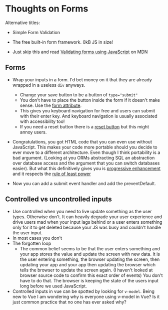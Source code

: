 # Thoughts on Forms

Alternative titles:

- Simple Form Validation
- The free built-in form framework. 0kB JS in size!

- Just skip this and read [Validating forms using JavaScript](https://developer.mozilla.org/en-US/docs/Learn_web_development/Extensions/Forms/Form_validation#validating_forms_using_javascript) on MDN

## Forms

- Wrap your inputs in a form. I'd bet money on it that they are already wrapped in a useless `div` anyways.

  - Change your save button to be a button of `type="submit"`
  - You don't have to place the button inside the form if it doesn't make sense. Use the [form attribute](https://developer.mozilla.org/en-US/docs/Web/HTML/Element/button#form).
  - This gives you keyboard navigation for free and users can submit with their enter key. And keyboard navigation is usually associated with accessibility too!
  - If you need a reset button there is a [reset button](https://developer.mozilla.org/en-US/docs/Web/HTML/Element/button#type) but this might annoy users.

- Congratulations, you got HTML code that you can even use without JavaScript. This makes your code more portable should you decide to ever move to a different architecture. Even though I think portability is a bad argument. (Looking at you ORMs abstracting SQL an abstraction over database access and the argument that you can switch databases easier). But what this definitively gives you is [progressive enhancement](https://www.w3.org/wiki/Graceful_degradation_versus_progressive_enhancement) and it respects the [rule of least power](https://www.w3.org/2001/tag/doc/leastPower.html)
- Now you can add a submit event handler and add the preventDefault.

## Controlled vs uncontrolled inputs

- Use controlled when you need to live update something as the user types. Otherwise don't. It can heavily degrade your user experience and drive users mad when your input lags behind or a user enters something only for it to get deleted because your JS was busy and couldn't handle the user input.
- In most cases you don't
- The forgotten loop
  - The common belief seems to be that the user enters something and your app stores the value and update the screen with new data. It is the user entering something, the browser updating the screen, then updating your app and your app then updating the browser which tells the browser to update the screen again. (I haven't looked at browser source code to confirm this exact order of events) You don't have to do that. The browser is keeping the state of the users input long before we used JavaScript.
- Controlled inputs in vue can be spotted by looking for `v-model`. Being new to Vue I am wondering why is everyone using v-model in Vue? Is it just common practice that no one has ever asked why?
